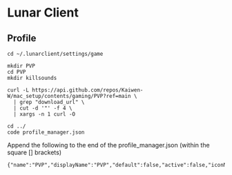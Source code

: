 # Lunar Client

## Profile

```
cd ~/.lunarclient/settings/game
```

```
mkdir PVP
cd PVP
mkdir killsounds
```

```
curl -L https://api.github.com/repos/Kaiwen-W/mac_setup/contents/gaming/PVP?ref=main \
  | grep "download_url" \
  | cut -d '"' -f 4 \
  | xargs -n 1 curl -O
```

```
cd ../
code profile_manager.json
```

Append the following to the end of the profile_manager.json (within the square [] brackets)

```
{"name":"PVP","displayName":"PVP","default":false,"active":false,"iconName":"","server":""}
```
